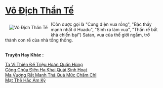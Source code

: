 <a href="https://truyentiki.com/vo-dich-than-te.33845/" title="Vô Địch Thần Tế"><h1>Vô Địch Thần Tế</h1></a><div style="display:table"><img align="right" style="float: left; padding: 10px;" src="https://truyentiki.com/a/img/str/src/33845.jpg" alt="Vô Địch Thần Tế">(Còn được gọi là "Cung điện vua rồng", "Bậc thầy mạnh nhất ở Huadu", "Sinh ra làm vua", "Thần rể bất khả chiến bại") Satan, vua của thế giới ngầm, trở thành con rể của nhà tổng thống.</div><p><br><b>Truyện Hay Khác :</b></p><a href="https://truyentiki.com/ta-vi-thien-de-trieu-hoan-quan-hung.33844/" alt="Ta Vì Thiên Đế Triệu Hoán Quần Hùng">Ta Vì Thiên Đế Triệu Hoán Quần Hùng</a><br/><a href="https://github.com/nownovels/top500/tree/master/truyenhay/33521/" alt="Công Chúa Điện Hạ Khai Quải Sinh Hoạt">Công Chúa Điện Hạ Khai Quải Sinh Hoạt</a><br/><a href="https://github.com/nownovels/top500/tree/master/truyenhay/33864/" alt="Ma Vương Rất Mạnh Thả Quá Mức Chăm Chỉ">Ma Vương Rất Mạnh Thả Quá Mức Chăm Chỉ</a><br/><a href="https://truyentiki.wordpress.com/2020/06/08/mat-the-hac-am-ky/" alt="Mạt Thế Hắc Ám Kỷ">Mạt Thế Hắc Ám Kỷ</a><br/>